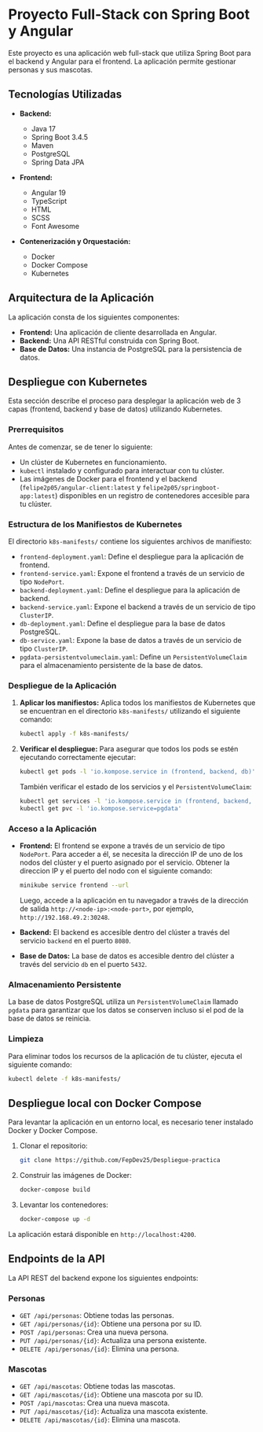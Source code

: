 # Proyecto Full-Stack con Spring Boot y Angular

Este proyecto es una aplicación web full-stack que utiliza Spring Boot para el backend y Angular para el frontend. La aplicación permite gestionar personas y sus mascotas.

## Tecnologías Utilizadas

- **Backend:**
  - Java 17
  - Spring Boot 3.4.5
  - Maven
  - PostgreSQL
  - Spring Data JPA

- **Frontend:**
  - Angular 19
  - TypeScript
  - HTML
  - SCSS
  - Font Awesome

- **Contenerización y Orquestación:**
  - Docker
  - Docker Compose
  - Kubernetes

## Arquitectura de la Aplicación

La aplicación consta de los siguientes componentes:

- **Frontend:** Una aplicación de cliente desarrollada en Angular.
- **Backend:** Una API RESTful construida con Spring Boot.
- **Base de Datos:** Una instancia de PostgreSQL para la persistencia de datos.

## Despliegue con Kubernetes

Esta sección describe el proceso para desplegar la aplicación web de 3 capas (frontend, backend y base de datos) utilizando Kubernetes.

### Prerrequisitos

Antes de comenzar, se de tener lo siguiente:

- Un clúster de Kubernetes en funcionamiento.
- `kubectl` instalado y configurado para interactuar con tu clúster.
- Las imágenes de Docker para el frontend y el backend (`felipe2p05/angular-client:latest` y `felipe2p05/springboot-app:latest`) disponibles en un registro de contenedores accesible para tu clúster.

### Estructura de los Manifiestos de Kubernetes

El directorio `k8s-manifests/` contiene los siguientes archivos de manifiesto:

- `frontend-deployment.yaml`: Define el despliegue para la aplicación de frontend.
- `frontend-service.yaml`: Expone el frontend a través de un servicio de tipo `NodePort`.
- `backend-deployment.yaml`: Define el despliegue para la aplicación de backend.
- `backend-service.yaml`: Expone el backend a través de un servicio de tipo `ClusterIP`.
- `db-deployment.yaml`: Define el despliegue para la base de datos PostgreSQL.
- `db-service.yaml`: Expone la base de datos a través de un servicio de tipo `ClusterIP`.
- `pgdata-persistentvolumeclaim.yaml`: Define un `PersistentVolumeClaim` para el almacenamiento persistente de la base de datos.

### Despliegue de la Aplicación

1. **Aplicar los manifiestos:**
   Aplica todos los manifiestos de Kubernetes que se encuentran en el directorio `k8s-manifests/` utilizando el siguiente comando:
   ```bash
   kubectl apply -f k8s-manifests/
   ```

2. **Verificar el despliegue:**
   Para asegurar que todos los pods se estén ejecutando correctamente ejecutar:
   ```bash
   kubectl get pods -l 'io.kompose.service in (frontend, backend, db)'
   ```
   También verificar el estado de los servicios y el `PersistentVolumeClaim`:
   ```bash
   kubectl get services -l 'io.kompose.service in (frontend, backend, db)'
   kubectl get pvc -l 'io.kompose.service=pgdata'
   ```

### Acceso a la Aplicación

- **Frontend:**
  El frontend se expone a través de un servicio de tipo `NodePort`. Para acceder a él, se necesita la dirección IP de uno de los nodos del clúster y el puerto asignado por el servicio.
  Obtener la direccion IP y el puerto del nodo con el siguiente comando:
  ```bash
  minikube service frontend --url
  ```
  Luego, accede a la aplicación en tu navegador a través de la dirección de salida `http://<node-ip>:<node-port>`, por ejemplo, `http://192.168.49.2:30248`.

- **Backend:**
  El backend es accesible dentro del clúster a través del servicio `backend` en el puerto `8080`.

- **Base de Datos:**
  La base de datos es accesible dentro del clúster a través del servicio `db` en el puerto `5432`.

### Almacenamiento Persistente

La base de datos PostgreSQL utiliza un `PersistentVolumeClaim` llamado `pgdata` para garantizar que los datos se conserven incluso si el pod de la base de datos se reinicia.

### Limpieza

Para eliminar todos los recursos de la aplicación de tu clúster, ejecuta el siguiente comando:

```bash
kubectl delete -f k8s-manifests/
```

## Despliegue local con Docker Compose

Para levantar la aplicación en un entorno local, es necesario tener instalado Docker y Docker Compose.

1. Clonar el repositorio:

   ```bash
   git clone https://github.com/FepDev25/Despliegue-practica
   ```

2. Construir las imágenes de Docker:

   ```bash
   docker-compose build
   ```

3. Levantar los contenedores:

   ```bash
   docker-compose up -d
   ```

La aplicación estará disponible en `http://localhost:4200`.

## Endpoints de la API

La API REST del backend expone los siguientes endpoints:

### Personas

- `GET /api/personas`: Obtiene todas las personas.
- `GET /api/personas/{id}`: Obtiene una persona por su ID.
- `POST /api/personas`: Crea una nueva persona.
- `PUT /api/personas/{id}`: Actualiza una persona existente.
- `DELETE /api/personas/{id}`: Elimina una persona.

### Mascotas

- `GET /api/mascotas`: Obtiene todas las mascotas.
- `GET /api/mascotas/{id}`: Obtiene una mascota por su ID.
- `POST /api/mascotas`: Crea una nueva mascota.
- `PUT /api/mascotas/{id}`: Actualiza una mascota existente.
- `DELETE /api/mascotas/{id}`: Elimina una mascota.